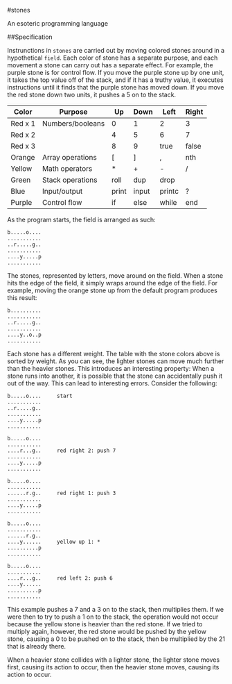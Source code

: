 #stones

An esoteric programming language

##Specification

Instrunctions in `stones` are carried out by moving colored stones around in a
hypothetical `field`. Each color of stone has a separate purpose, and each
movement a stone can carry out has a separate effect. For example, the purple
stone is for control flow. If you move the purple stone up by one unit, it
takes the top value off of the stack, and if it has a truthy value, it executes
instructions until it finds that the purple stone has moved down. If you move
the red stone down two units, it pushes a 5 on to the stack.

| Color      | Purpose                               | Up    | Down  | Left   | Right |
|------------|---------------------------------------|-------|------ |--------|-------|
| Red x 1    | Numbers/booleans                      | 0     | 1     | 2      | 3     |
| Red x 2    |                                       | 4     | 5     | 6      | 7     |
| Red x 3    |                                       | 8     | 9     | true   | false |
| Orange     | Array operations                      | [     | ]     | ,      | nth   |
| Yellow     | Math operators                        | \*    | +     | -      | /     |
| Green      | Stack operations                      | roll  | dup   | drop   |       |
| Blue       | Input/output                          | print | input | printc | ?     |
| Purple     | Control flow                          | if    | else  | while  | end   |

As the program starts, the field is arranged as such:

```
b.....o....
...........
..r.....g..
...........
....y.....p
...........
```

The stones, represented by letters, move around on the field. When a stone hits
the edge of the field, it simply wraps around the edge of the field. For
example, moving the orange stone up from the default program produces this
result:

```
b..........
...........
..r.....g..
...........
....y..o..p
...........
```

Each stone has a different weight. The table with the stone colors above is
sorted by weight. As you can see, the lighter stones can move much further than
the heavier stones. This introduces an interesting property: When a stone runs
into another, it is possible that the stone can accidentally push it out of the
way. This can lead to interesting errors. Consider the following:

```
b.....o....     start
...........
..r.....g..
...........
....y.....p
...........

b.....o....
...........
....r...g..     red right 2: push 7
...........
....y.....p
...........

b.....o....
...........
......r.g..     red right 1: push 3
...........
....y.....p
...........

b.....o....
...........
......r.g..
....y......     yellow up 1: *
..........p
...........

b.....o....
...........
....r...g..     red left 2: push 6
....y......
..........p
...........
```

This example pushes a 7 and a 3 on to the stack, then multiplies them. If we
were then to try to push a 1 on to the stack, the operation would not occur
because the yellow stone is heavier than the red stone. If we tried to
multiply again, however, the red stone would be pushed by the yellow stone,
causing a 0 to be pushed on to the stack, then be multiplied by the 21
that is already there.

When a heavier stone collides with a lighter stone, the lighter stone moves
first, causing its action to occur, then the heavier stone moves, causing its
action to occur.

